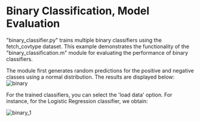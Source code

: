 # Binary Classification, Model Evaluation

"binary_classifier.py" trains multiple binary classifiers using the fetch_covtype dataset. This example demonstrates the functionality of the "binary_classification.m" module for evaluating the performance of binary classifiers.

The module first generates random predictions for the positive and negative classes using a normal distribution. The results are displayed below:
![binary](https://github.com/user-attachments/assets/523a97a9-6f89-4400-9c60-9f06dc47b637)

For the trained classifiers, you can select the 'load data' option. For instance, for the Logistic Regression classifier, we obtain:

![binary_1](https://github.com/user-attachments/assets/eb6f83ee-5321-411a-9ce9-b021a5b42f3e)
